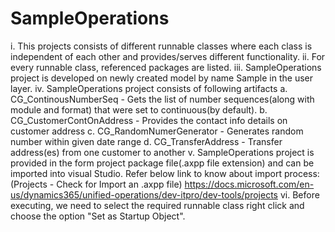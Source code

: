 # SampleOperations
i.   This projects consists of different runnable classes where each class is independent of each other and provides/serves different functionality.
ii.  For every runnable class, referenced packages are listed.
iii. SampleOperations project is developed on newly created model by name Sample in the user layer.
iv.  SampleOperations project consists of following artifacts
     a. CG_ContinousNumberSeq     - Gets the list of number sequences(along with module and format) that were set to 
                                    continuous(by default).
     b. CG_CustomerContOnAddress  - Provides the contact info details on customer address
     c. CG_RandomNumerGenerator   - Generates random number within given date range
     d. CG_TransferAddress        - Transfer address(es) from one customer to another
v.   SampleOperations project is provided in the form project package file(.axpp file extension) and can be imported into visual Studio.
     Refer below link to know about import process:
     (Projects - Check for Import an .axpp file)
     https://docs.microsoft.com/en-us/dynamics365/unified-operations/dev-itpro/dev-tools/projects
vi.  Before executing, we need to select the required runnable class right click and choose the option "Set as Startup Object".
